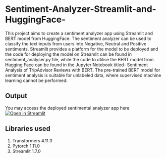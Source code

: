 # Sentiment-Analyzer-Streamlit-and-HuggingFace-

This project aims to create a sentiment analyzer app using Streamlit and BERT model from HuggingFace. 
The sentiment analyzer can be used to classify the text inputs from users into Negative, Neutral and Positive sentiments. 
Streamlit provides a platform for the model to be deployed and the code for deploying the model on Streamlit can be found in sentiment_analyser.py file, while the code to utilise the BERT model from Hugging Face can be found in the Jupyter Notebook titled- Sentiment Analysis of TripAdvisor Reviews with BERT. 
The pre-trained BERT model for sentiment analysis is suitable for unlabeled data, where supervised machine learning cannot be performed. 

## Output

You may access the deployed sentimental analyzer app here [![Open in Streamlit](https://static.streamlit.io/badges/streamlit_badge_black_white.svg)](https://share.streamlit.io/siewpingyeo/sentiment-analyzer-streamlit-and-huggingface-/main/sentiment_analyser.py)
## Libraries used 
1. Transformers 4.11.3
2. Pytorch 1.11.0
3. Streamlit 1.7.0
